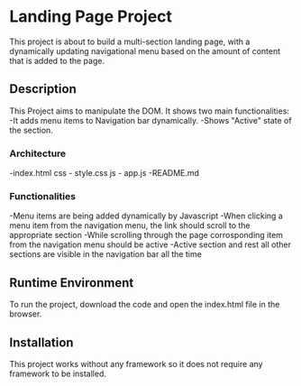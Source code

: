 # Landing Page Project

This project is about to build a multi-section landing page, with a dynamically updating navigational menu based on the amount of content that is added to the page.

## Description

This Project aims to manipulate the DOM. It shows two main functionalities:
-It adds menu items to Navigation bar dynamically.
-Shows "Active" state of the section.

### Architecture

-index.html
css
    - style.css
js
    - app.js
-README.md
  
### Functionalities

-Menu items are being added dynamically by Javascript
-When clicking a menu item from the navigation menu, the link should scroll to the appropriate section
-While scrolling through the page corrosponding item from the navigation menu should be active
-Active section and rest all other sections are visible in the navigation bar all the time

## Runtime Environment

To run the project, download the code and open the index.html file in the browser.

## Installation

This project works without any framework so it does not require any framework to be installed.
